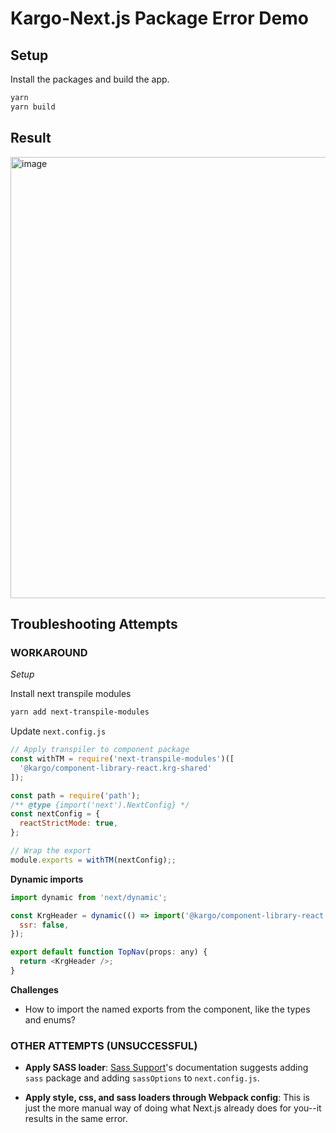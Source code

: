 # Kargo-Next.js Package Error Demo
## Setup

Install the packages and build the app.

```bash
yarn
yarn build
```

## Result

<img width="706" alt="image" src="https://user-images.githubusercontent.com/6026454/233450178-9d9ff11b-2e25-4c21-8d39-e8fb16a18b98.png">

## Troubleshooting Attempts

### WORKAROUND

*Setup*

Install next transpile modules
```bash
yarn add next-transpile-modules
```

Update `next.config.js`
```javascript
// Apply transpiler to component package
const withTM = require('next-transpile-modules')([
  '@kargo/component-library-react.krg-shared'
]);

const path = require('path');
/** @type {import('next').NextConfig} */
const nextConfig = {
  reactStrictMode: true,
};

// Wrap the export
module.exports = withTM(nextConfig);;
```


**Dynamic imports**

```javascript
import dynamic from 'next/dynamic';

const KrgHeader = dynamic(() => import('@kargo/component-library-react.krg-header'), {
  ssr: false,
});

export default function TopNav(props: any) {
  return <KrgHeader />;
}
```
**Challenges**

* How to import the named exports from the component, like the types and enums?


### OTHER ATTEMPTS (UNSUCCESSFUL)

* **Apply SASS loader**: [Sass Support](https://nextjs.org/docs/basic-features/built-in-css-support#sass-support)'s documentation suggests adding `sass` package and adding `sassOptions` to `next.config.js`.

* **Apply style, css, and sass loaders through Webpack config**: This is just the more manual way of doing what Next.js already does for you--it results in the same error.
